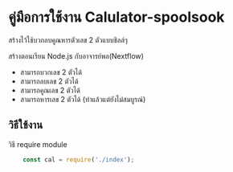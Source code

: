 
# คู่มือการใช้งาน Calulator-spoolsook

สร้างไว้ใช้บวกลบคูณหารตัวเลข 2 ตัวแบบชิลล์ๆ

สร้างตอนเรียน Node.js กับอาจารย์พล(Nextflow)

- สามารถบวกเลข 2 ตัวได้
- สามารถลบเลข 2 ตัวได้
- สามารถคูณเลข 2 ตัวได้
- สามารถหารเลข 2 ตัวได้ (ทำแล้วแต่ยังไม่สมบูรณ์)

## วิธีใช้งาน

  วิธี require module

```js
    const cal = require('./index');
```